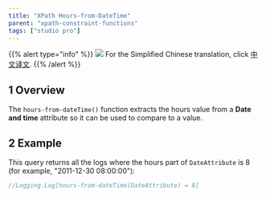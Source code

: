```yaml
---
title: "XPath Hours-from-DateTime"
parent: "xpath-constraint-functions"
tags: ["studio pro"]
---
```


{{% alert type="info" %}}
<img src="attachments/chinese-translation/china.png" style="display: inline-block; margin: 0" /> For the Simplified Chinese translation, click [中文译文](https://cdn.mendix.tencent-cloud.com/documentation/refguide8/xpath-hours-from-datetime.pdf).
{{% /alert %}}

## 1 Overview

The `hours-from-dateTime()` function extracts the hours value from a **Date and time** attribute so it can be used to compare to a value.

## 2 Example

This query returns all the logs where the hours part of `DateAttribute` is 8 (for example, "2011-12-30 08:00:00"):

```java
//Logging.Log[hours-from-dateTime(DateAttribute) = 8]
```
